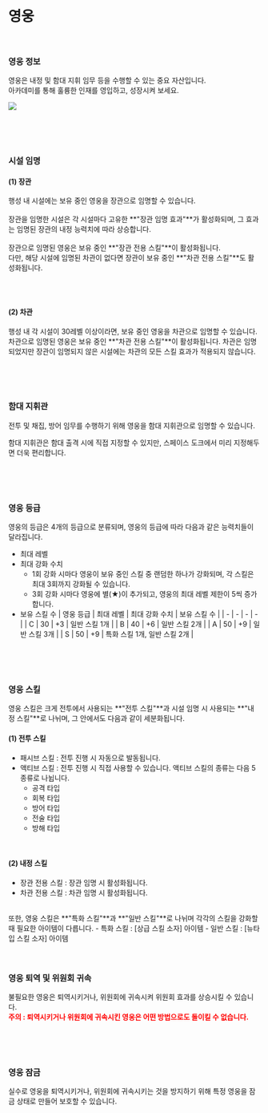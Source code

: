 # 영웅

<br>

### 영웅 정보
영웅은 내정 및 함대 지휘 임무 등을 수행할 수 있는 중요 자산입니다.<br>
아카데미를 통해 훌륭한 인재를 영입하고, 성장시켜 보세요.

![](https://astrokings.s3.ap-northeast-2.amazonaws.com/html/img/help/300_001heroinfo.jpg)

<br>
<br>
<br>

### 시설 임명
#### (1) 장관
행성 내 시설에는 보유 중인 영웅을 장관으로 임명할 수 있습니다.<br><br>
장관을 임명한 시설은 각 시설마다 고유한 **"장관 임명 효과"**가 활성화되며, 그 효과는 임명된 장관의 내정 능력치에 따라 상승합니다.<br><br>
장관으로 임명된 영웅은 보유 중인 **"장관 전용 스킬"**이 활성화됩니다.<br>
다만, 해당 시설에 임명된 차관이 없다면 장관이 보유 중인 **"차관 전용 스킬"**도 활성화됩니다.

<br>
<br>

#### (2) 차관
행성 내 각 시설이 30레벨 이상이라면, 보유 중인 영웅을 차관으로 임명할 수 있습니다.
차관으로 임명된 영웅은 보유 중인 **"차관 전용 스킬"**이 활성화됩니다.
차관은 임명되었지만 장관이 임명되지 않은 시설에는 차관의 모든 스킬 효과가 적용되지 않습니다.

<br>
<br>
<br>

### 함대 지휘관

전투 및 채집, 방어 임무를 수행하기 위해 영웅을 함대 지휘관으로 임명할 수 있습니다.

함대 지휘관은 함대 출격 시에 직접 지정할 수 있지만, 스페이스 도크에서 미리 지정해두면 더욱 편리합니다.

<br>
<br>
<br>

### 영웅 등급
영웅의 등급은 4개의 등급으로 분류되며, 영웅의 등급에 따라 다음과 같은 능력치들이 달라집니다.
- 최대 레벨
- 최대 강화 수치
  - 1회 강화 시마다 영웅이 보유 중인 스킬 중 랜덤한 하나가 강화되며, 각 스킬은 최대 3회까지 강화될 수 있습니다.
  - 3회 강화 시마다 영웅에 별(★)이 추가되고, 영웅의 최대 레벨 제한이 5씩 증가합니다.
- 보유 스킬 수
| 영웅 등급 | 최대 레벨 | 최대 강화 수치 | 보유 스킬 수 |
| - | - | - | - |
| C | 30 | +3 | 일반 스킬 1개 |
| B | 40 | +6 | 일반 스킬 2개 |
| A | 50 | +9 | 일반 스킬 3개 |
| S | 50 | +9 | 특화 스킬 1개, 일반 스킬 2개 |

<br>
<br>
<br>

### 영웅 스킬
영웅 스킬은 크게 전투에서 사용되는 **"전투 스킬"**과 시설 임명 시 사용되는 **"내정 스킬"**로 나뉘며, 그 안에서도 다음과 같이 세분화됩니다.
<br>

#### (1) 전투 스킬
- 패시브 스킬 : 전투 진행 시 자동으로 발동됩니다.
- 액티브 스킬 : 전투 진행 시 직접 사용할 수 있습니다. 액티브 스킬의 종류는 다음 5종류로 나뉩니다.
  - 공격 타입
  - 회복 타입
  - 방어 타입
  - 전술 타입
  - 방해 타입
<br>

#### (2) 내정 스킬
- 장관 전용 스킬 : 장관 임명 시 활성화됩니다.
- 차관 전용 스킬 : 차관 임명 시 활성화됩니다.
<br>
또한, 영웅 스킬은 **"특화 스킬"**과 **"일반 스킬"**로 나뉘며 각각의 스킬을 강화할 때 필요한 아이템이 다릅니다.
- 특화 스킬 : [상급 스킬 소자] 아이템
- 일반 스킬 : [뉴타입 스킬 소자] 아이템

<br>
<br>
<br>

### 영웅 퇴역 및 위원회 귀속
불필요한 영웅은 퇴역시키거나, 위원회에 귀속시켜 위원회 효과를 상승시킬 수 있습니다.<br>
**<font color="red">주의 : 퇴역시키거나 위원회에 귀속시킨 영웅은 어떤 방법으로도 돌이킬 수 없습니다.</font>**

<br>
<br>
<br>

### 영웅 잠금
실수로 영웅을 퇴역시키거나, 위원회에 귀속시키는 것을 방지하기 위해 특정 영웅을 잠금 상태로 만들어 보호할 수 있습니다.


